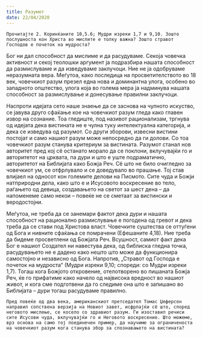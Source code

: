 ```yaml
---
title: Разумот
date: 22/04/2020
---
```


`Прочитајте 2. Коринќаните 10,5.6; Мудри изреки 1,7 и 9,10. Зошто послушноста кон Христа во мислите е толку важна? Зошто стравот Господов е почеток на мудроста?`

Бог ни дал способност да мислиме и да расудуваме. Секоја човечка активност и секој теолошки аргумент ја подразбира нашата способност да размислуваме и да изведуваме заклучоци. Ние не ја одобруваме неразумната вера. Меѓутоа, како последица на просветителството во 18 век, човечкиот разум презел една нова и доминантна улога, особено во западното општество, улога која во голема мера ја надминува нашата способност за размислување и донесување правилни заклучоци.

Наспроти идејата сето наше знаење да се заснова на чулното искуство, се јавува друго сфаќање кое на човечкиот разум гледа како главен извор на сознание. Тоа гледиште, под називот рационализам, тргнува од идејата дека вистината не е чулна туку интелектуална категорија, и дека се изведува од разумот. Со други зборови, извесни вистини постојат и само нашиот разум може непосредно да ги долови. Со тоа човечкиот разум станува критериум за вистината. Разумот станал нов авторитет пред кој сё останато морало да се поклони, вклучувајќи го и авторитетот на црквата, па дури и што е уште подраматично, авторитетот на Библијата како Божја Реч. Сё што не било очигледно за човечкиот ум, се отфрлувало и се доведувало во прашање. Тој став влијаел на односот кон големите делови на Писмото. Сите чуда и Божји натприродни дела, како што е и Исусовото воскресение во тело, раѓањето од девица, создавањето на светот за шест дена – да напоменеме само некои – повеќе не се сметаат за вистински и веродостојни.

Меѓутоа, не треба да се занемари фактот дека дури и нашата способност на рационално размислување е погодена од гревот и дека треба да се стави под Христова власт. Човечките суштества се оттуѓени од Бога и нивните сфаќања се помрачени (Ефешаните 4,18). Ние треба да бидеме просветлени од Божјата Реч. Всушност, самиот факт дека Бог е нашиот Создател ни навестува дека, од библиска гледна точка, расудувањето не е дадено како нешто што може да функционира самостојно и независно од Бога. Напротив, „Стравот од Господа е почеток на мудроста“ (Мудри изреки 9,10; спореди: со Мудри изреки 1,7). Тогаш кога Божјото откровение, отелотворено во пишаната Божја Реч, ќе го прифатиме како начело од највисока вредност во нашиот живот, и кога сме подготвени да го следиме она што е запишано во Библијата – дури тогаш расудуваме правилно.

`Пред повеќе од два века, американскиот претседател Томас Џеферсон направил сопствена верзија на Новиот завет, исфрлајќи сё што, според неговото мислење, се косело со здравиот разум. Ги изоставил речиси сите Исусови чуда, вклучувајќи го и Неговото воскресение. Што можеме, врз основа на само тој поединечен пример, да научиме за ограниченоста на човечкиот разум кога станува збор за спознавањето на вистината?`
